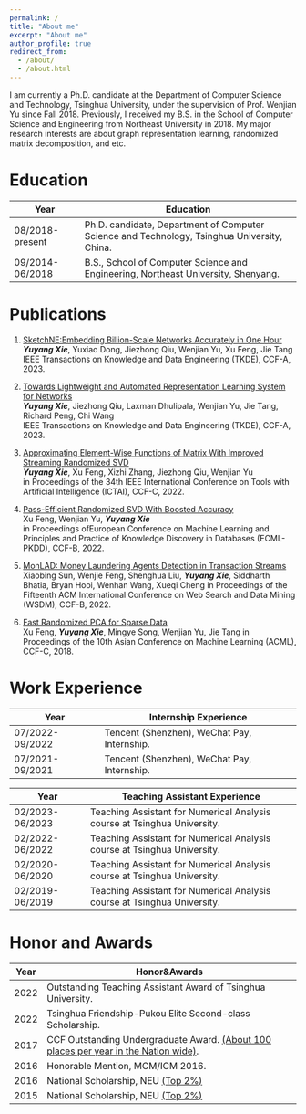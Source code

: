 ```yaml
---
permalink: /
title: "About me"
excerpt: "About me"
author_profile: true
redirect_from: 
  - /about/
  - /about.html
---
```


I am currently a Ph.D. candidate at the Department of Computer Science and Technology, Tsinghua University, under the supervision of Prof. Wenjian Yu since Fall 2018. Previously, I received my B.S. in the School of Computer Science and Engineering from Northeast University in 2018. My major research interests are about graph representation learning, randomized matrix decomposition, and etc.

Education
======

| Year            | Education                                                            |
| --------         |------------------------------------------------------------ |
| 08/2018-present    |Ph.D. candidate, Department of Computer Science and Technology, Tsinghua University, China.|
| 09/2014-06/2018   | B.S., School of Computer Science and Engineering, Northeast University, Shenyang.|

<!--
Experience
======
| Year            | Experience                                                            |
| --------         |------------------------------------------------------------ |
| 08/2018-present    |Ph.D. candidate, Department of Computer Science and Technology, Tsinghua University, China.|
| 09/2014-06/2018   | B.S., School of Computer Science and Engineering, Northeast University, Shenyang.|
-->

Publications
======

1. [SketchNE:Embedding Billion-Scale Networks Accurately in One Hour](http://keg.cs.tsinghua.edu.cn/yuxiao/papers/TKDE23-Xie-et-al-SketchNE.pdf)  
***Yuyang Xie***, Yuxiao Dong, Jiezhong Qiu, Wenjian Yu, Xu Feng, Jie Tang  
IEEE Transactions on Knowledge and Data Engineering (TKDE), CCF-A, 2023.

2. [Towards Lightweight and Automated Representation Learning System for Networks](https://arxiv.org/pdf/2302.07084.pdf)   
***Yuyang Xie***, Jiezhong Qiu, Laxman Dhulipala, Wenjian Yu, Jie Tang, Richard Peng, Chi Wang  
IEEE Transactions on Knowledge and Data Engineering (TKDE), CCF-A, 2023.

3. [Approximating Element-Wise Functions of Matrix With Improved Streaming Randomized SVD](http://numbda.cs.tsinghua.edu.cn/papers/ictai22.pdf)     
***Yuyang Xie***, Xu Feng, Xizhi Zhang, Jiezhong Qiu, Wenjian Yu  
in Proceedings of the 34th IEEE International Conference on Tools with Artificial Intelligence (ICTAI), CCF-C, 2022.

4. [Pass-Efficient Randomized SVD With Boosted Accuracy](http://numbda.cs.tsinghua.edu.cn/papers/pkdd23.pdf)   
Xu Feng, Wenjian Yu, ***Yuyang Xie***     
in Proceedings ofEuropean Conference on Machine Learning and Principles and Practice of Knowledge Discovery in Databases (ECML-PKDD), CCF-B, 2022.

5. [MonLAD: Money Laundering Agents Detection in Transaction Streams](https://arxiv.org/pdf/2201.10051.pdf)   
Xiaobing Sun, Wenjie Feng, Shenghua Liu, ***Yuyang Xie***, Siddharth Bhatia, Bryan Hooi, Wenhan Wang, Xueqi Cheng
in Proceedings of the Fifteenth ACM International Conference on Web Search and Data Mining (WSDM), CCF-B, 2022.

6. [Fast Randomized PCA for Sparse Data](http://numbda.cs.tsinghua.edu.cn/papers/acml18.pdf)   
Xu Feng, ***Yuyang Xie***, Mingye Song, Wenjian Yu, Jie Tang
in Proceedings of the 10th Asian Conference on Machine Learning (ACML), CCF-C, 2018.

Work Experience
======
| Year            | Internship Experience                        |
| --------         |------------------------------------------------------------ |
| 07/2022-09/2022  |Tencent (Shenzhen), WeChat Pay, Internship.|
| 07/2021-09/2021  |Tencent (Shenzhen), WeChat Pay, Internship.|

| Year            | Teaching Assistant Experience                        |
| --------         |------------------------------------------------------------ |
| 02/2023-06/2023  |Teaching Assistant for Numerical Analysis course at Tsinghua University.|
| 02/2022-06/2022  |Teaching Assistant for Numerical Analysis course at Tsinghua University.|
| 02/2020-06/2020  |Teaching Assistant for Numerical Analysis course at Tsinghua University.|
| 02/2019-06/2019  |Teaching Assistant for Numerical Analysis course at Tsinghua University.|

Honor and Awards
======
| Year            | Honor&Awards                                                           |
| --------        |------------------------------------------------------------ |
| 2022   |Outstanding Teaching Assistant Award of Tsinghua University.|
| 2022   |Tsinghua Friendship-Pukou Elite Second-class Scholarship.|
| 2017   |CCF Outstanding Undergraduate Award. [(About 100 places per year in the Nation wide)](https://www.ccf.org.cn/Awards/Awards/2017-07-31/602612.shtml).|
|2016|Honorable Mention, MCM/ICM 2016.|
| 2016  |National Scholarship, NEU [(Top 2%)](http://www.moe.gov.cn/srcsite/A05/s7505/201612/t20161230_293528.html)|
| 2015  |National Scholarship, NEU [(Top 2%)](http://www.moe.gov.cn/srcsite/A05/s7505/201601/t20160120_228481.html)|

<!--
More
======
-->


